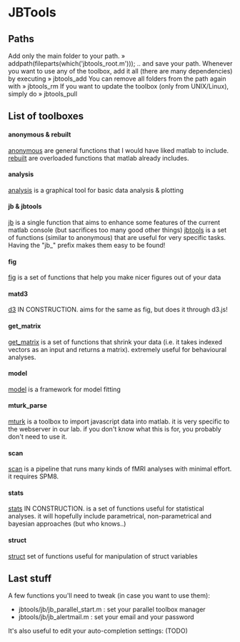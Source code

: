 
# JBTools



## Paths

Add only the main folder to your path.
» addpath(fileparts(which('jbtools_root.m')));
.. and save your path. Whenever you want to use any of the toolbox, add it all (there are many dependencies) by executing
» jbtools_add
You can remove all folders from the path again with
» jbtools_rm
If you want to update the toolbox (only from UNIX/Linux), simply do
» jbtools_pull



## List of toolboxes

#### anonymous & rebuilt
[anonymous](anonymous) are general functions that I would have liked matlab to include.
[rebuilt](rebuilt) are overloaded functions that matlab already includes.

#### analysis
[analysis](analysis_tool) is a graphical tool for basic data analysis & plotting

#### jb & jbtools
[jb](console) is a single function that aims to enhance some features of the current matlab console (but sacrifices too many good other things)
[jbtools](jb_tools) is a set of functions (similar to anonymous) that are useful for very specific tasks. Having the "jb_" prefix makes them easy to be found!

#### fig
[fig](figures) is a set of functions that help you make nicer figures out of your data

#### matd3
[d3](d3) IN CONSTRUCTION. aims for the same as fig, but does it through d3.js!

#### get_matrix
[get_matrix](getm) is a set of functions that shrink your data (i.e. it takes indexed vectors as an input and returns a matrix). extremely useful for behavioural analyses.

#### model
[model](model) is a framework for model fitting

#### mturk_parse
[mturk](mturk) is a toolbox to import javascript data into matlab. it is very specific to the webserver in our lab. if you don't know what this is for, you probably don't need to use it. 

#### scan
[scan](scan) is a pipeline that runs many kinds of fMRI analyses with minimal effort. it requires SPM8.

#### stats
[stats](stats) IN CONSTRUCTION. is a set of functions useful for statistical analyses. it will hopefully include parametrical, non-parametrical and bayesian approaches (but who knows..)

#### struct
[struct](struct) set of functions useful for manipulation of struct variables


## Last stuff

A few functions you'll need to tweak (in case you want to use them):

* jbtools/jb/jb_parallel_start.m : set your parallel toolbox manager
* jbtools/jb/jb_alertmail.m      : set your email and your password

It's also useful to edit your auto-completion settings:
(TODO)


